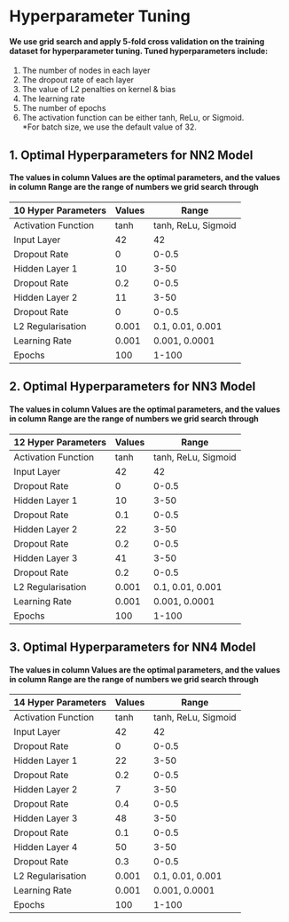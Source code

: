 # Hyperparameter Tuning
#### We use grid search and apply 5-fold cross validation on the training dataset for hyperparameter tuning. Tuned hyperparameters include: 

1. The number of nodes in each layer
2. The dropout rate of each layer
3. The value of L2 penalties on kernel & bias
4. The learning rate
5. The number of epochs
6. The activation function can be either tanh, ReLu, or Sigmoid.
<br> *For batch size, we use the default value of 32.


## 1. Optimal Hyperparameters for NN2 Model
#### The values in column Values are the optimal parameters, and the values in column Range are the range of numbers we grid search through

| 10 Hyper Parameters  | Values | Range               |
|----------------------|--------|---------------------|
| Activation Function  | tanh   | tanh, ReLu, Sigmoid |
| Input Layer          | 42     | 42                  |
| Dropout Rate         | 0      | 0-0.5               |
| Hidden Layer 1       | 10     | 3-50                |
| Dropout Rate         | 0.2    | 0-0.5               |
| Hidden Layer 2       | 11     | 3-50                |
| Dropout Rate         | 0      | 0-0.5               |
| L2 Regularisation    | 0.001  | 0.1, 0.01, 0.001    |
| Learning Rate        | 0.001  | 0.001, 0.0001       |
| Epochs               | 100    | 1-100               |

## 2. Optimal Hyperparameters for NN3 Model
#### The values in column Values are the optimal parameters, and the values in column Range are the range of numbers we grid search through

| 12 Hyper Parameters  | Values | Range               |
|----------------------|--------|---------------------|
| Activation Function  | tanh   | tanh, ReLu, Sigmoid |
| Input Layer          | 42     | 42                  |
| Dropout Rate         | 0      | 0-0.5               |
| Hidden Layer 1       | 10     | 3-50                |
| Dropout Rate         | 0.1    | 0-0.5               |
| Hidden Layer 2       | 22     | 3-50                |
| Dropout Rate         | 0.2    | 0-0.5               |
| Hidden Layer 3       | 41     | 3-50                |
| Dropout Rate         | 0.2    | 0-0.5               |
| L2 Regularisation    | 0.001  | 0.1, 0.01, 0.001    |
| Learning Rate        | 0.001  | 0.001, 0.0001       |
| Epochs               | 100    | 1-100               |

## 3. Optimal Hyperparameters for NN4 Model
#### The values in column Values are the optimal parameters, and the values in column Range are the range of numbers we grid search through

| 14 Hyper Parameters  | Values | Range               |
|----------------------|--------|---------------------|
| Activation Function  | tanh   | tanh, ReLu, Sigmoid |
| Input Layer          | 42     | 42                  |
| Dropout Rate         | 0      | 0-0.5               |
| Hidden Layer 1       | 22     | 3-50                |
| Dropout Rate         | 0.2    | 0-0.5               |
| Hidden Layer 2       | 7      | 3-50                |
| Dropout Rate         | 0.4    | 0-0.5               |
| Hidden Layer 3       | 48     | 3-50                |
| Dropout Rate         | 0.1    | 0-0.5               |
| Hidden Layer 4       | 50     | 3-50                |
| Dropout Rate         | 0.3    | 0-0.5               |
| L2 Regularisation    | 0.001  | 0.1, 0.01, 0.001    |
| Learning Rate        | 0.001  | 0.001, 0.0001       |
| Epochs               | 100    | 1-100               |
